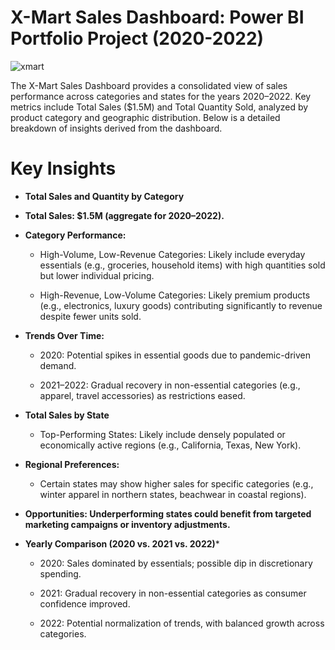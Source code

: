 # X-Mart Sales Dashboard: Power BI Portfolio Project (2020-2022)

![xmart](https://github.com/user-attachments/assets/f3982c27-e2a1-4320-a60b-04832d5840a8)

The X-Mart Sales Dashboard provides a consolidated view of sales performance across categories and states for the years 2020–2022. Key metrics include Total Sales ($1.5M) and Total Quantity Sold, analyzed by product category and geographic distribution. Below is a detailed breakdown of insights derived from the dashboard.

# Key Insights

- **Total Sales and Quantity by Category**

- **Total Sales: $1.5M (aggregate for 2020–2022).**
- **Category Performance:**

    - High-Volume, Low-Revenue Categories: Likely include everyday essentials (e.g., groceries, household items) with high quantities sold but lower individual pricing.

    - High-Revenue, Low-Volume Categories: Likely premium products (e.g., electronics, luxury goods) contributing significantly to revenue despite fewer units sold.

- **Trends Over Time:**

    - 2020: Potential spikes in essential goods due to pandemic-driven demand.

    - 2021–2022: Gradual recovery in non-essential categories (e.g., apparel, travel accessories) as restrictions eased.

- **Total Sales by State**
  
    - Top-Performing States: Likely include densely populated or economically active regions (e.g., California, Texas, New York).

- **Regional Preferences:**

    - Certain states may show higher sales for specific categories (e.g., winter apparel in northern states, beachwear in coastal regions).
 
- **Opportunities: Underperforming states could benefit from targeted marketing campaigns or inventory adjustments.**

- **Yearly Comparison (2020 vs. 2021 vs. 2022)***
  
   - 2020: Sales dominated by essentials; possible dip in discretionary spending.

   - 2021: Gradual recovery in non-essential categories as consumer confidence improved.

   - 2022: Potential normalization of trends, with balanced growth across categories.
